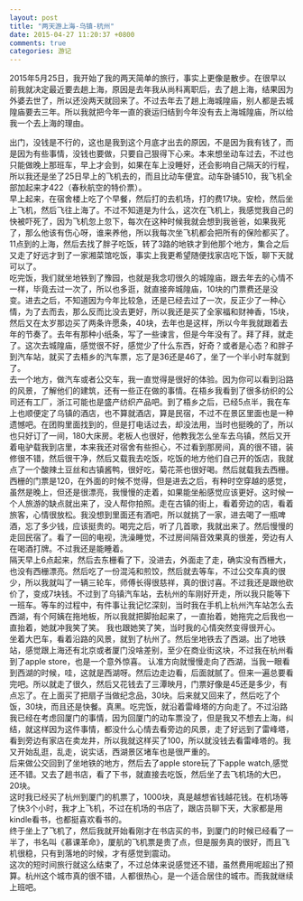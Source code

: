 ```yaml
---
layout: post
title: "两天游上海-乌镇-杭州"
date: 2015-04-27 11:20:37 +0800
comments: true
categories: 游记
---
```

2015年5月25日，我开始了我的两天简单的旅行，事实上更像是散步。在很早以前我就决定最近要去趟上海，原因是去年我从尚科离职后，去了趟上海，结果因为外婆去世了，所以还没两天就回来了。不过去年去了趟上海城隍庙，别人都是去城隍庙要去三年。所以我就把今年一直的衰运归结到今年没有去上海城隍庙，所以给我一个去上海的理由。    
<!--more-->
出门，没钱是不行的，这也是我到这个月底才出去的原因，不是因为我有钱了，而是因为有些事情，没钱也要做，只要自己狠得下心来。本来想坐动车过去，不过也只能做晚上那班车，早上才会到，如果在车上没睡好，还会影响自己隔天的行程，所以我还是坐了25日早上的飞机去的，而且比动车便宜。动车卧铺510，我飞机全部加起来才422（春秋航空的特价票）。    
早上起来，在宿舍楼上吃了个早餐，然后打的去机场，打的费17块。安检，然后坐上飞机，然后飞往上海了。不过不知道是为什么，这次在飞机上，我感觉我自己的快被吓死了，因为飞机忽上忽下，每次在这种时候我就会想到我爸爸，如果我死了，那么他该有伤心呀，谁来养他，所以我每次坐飞机都会把所有的保险都买了。11点到的上海，然后去找了胖子吃饭，转了3路的地铁才到他那个地方，集合之后又走了好远才到了一家湘菜馆吃饭，事实上我更希望随便找家店吃下饭，聊下天就可以了。    
吃完饭，我们就坐地铁到了豫园，也就是我念叨很久的城隍庙，跟去年去的心情不一样，毕竟去过一次了，所以也多逛，就直接奔城隍庙，10块的门票费还是没变。进去之后，不知道因为今年比较急，还是已经去过了一次，反正少了一种心情，为了去而去，那么反而比没去更好，所以我还是买了全家福和财神香，15块，然后又在太岁那边买了两条许愿条，40块，去年也是这样，所以今年我就跟着去年的节奏了。去年有那种小纸条，写了一些谏言，但是今年没有了。拜了拜，就走了。这次去城隍庙，感觉很不好，感觉少了什么东西，好奇？或者是心态？和胖子到汽车站，就买了去梧乡的汽车票，忘了是36还是46了，坐了一个半小时车就到了。    
去一个地方，做汽车或者公交车，我一直觉得是很好的体验。因为你可以看到沿路的风景，了解他们的建筑，还有一些正在做的事情。在梧乡我看到了很多纺织的公司还有工厂，浙江可能也是盛产纺织产品吧。到了梧乡之后，已经5点半，我在车上也顺便定了乌镇的酒店，也不算就酒店，算是民宿，不过不在景区里面也是一种遗憾吧。在团购里面找到的，但是打电话过去，却没法用，当时也挺晚的了，所以也只好订了一间，180大床房。老板人也很好，他教我怎么坐车去乌镇，然后又开着电驴载我到店里，本来我还对宿舍有些担心，不过看到那房间，真的很不错，装修很不错，然后很干净，然后又载我去吃饭，吃饭的地方他们自己开的饭店，我就点了一个酸辣土豆丝和古镇酱鸭，很好吃，菊花茶也很好喝。然后就载我去西栅。     
西栅的门票是120，在外面的时候不觉得，但是进去之后，有种时空穿越的感觉，虽然是晚上，但还是很漂亮，我慢慢的走着，如果能坐船感觉应该更好。这时候一个人旅游的缺点就出来了，没人帮你拍照。走在古镇的街上，看着旁边的店，看着旅客，心情很放松。我没想到里面还有酒吧，所以就挑了一家，进去喝了一瓶啤酒，忘了多少钱，应该挺贵的。喝完之后，听了几首歌，我就出来了。然后慢慢的走回民宿了。看了一回的电视，洗澡睡觉，不过房间隔音效果真的很差，旁边有人在喝酒打牌。不过我还是能睡着。    
隔天早上6点起来，然后去东栅看了下，没进去，外面走了走，确实没有西栅大，也没有西栅漂亮。然后吃了一份混沌和煎饺，然后就去等车，不过公交车真的很少，所以我就叫了一辆三轮车，师傅长得很慈祥，真的很讨喜。不过我还是跟他砍价了，变成7块钱。不过到了乌镇汽车站，去杭州的车刚好开走，所以我只能等下一班车。等车的过程中，有件事让我记忆深刻，当时我在手机上杭州汽车站怎么去西湖，有个阿姨在拖地板，所以我就把脚抬起来了，一直抬着，她拖完之后我也一直抬着，她就冲我笑了笑。
我也跟她笑了笑，当时我的心情突然变得很开心。    
坐着大巴车，看着沿路的风景，就到了杭州了。然后坐地铁去了西湖。出了地铁站，感觉跟上海还有北京或者厦门没啥差别，至少在商业街这块，不过我在杭州看到了apple store，也是一个意外惊喜。
认准方向就慢慢走向了西湖，当我一眼看到西湖的时候，哇，这就是西湖呀。然后边走边看，后面就腻了。但来一遍总要看完吧。所以就走了很久，然后又花钱去了三潭映月，门票好像是45还是多少，有点忘了。在上面买了把扇子当做纪念品，30块。后来就又回来了，然后吃了个饭，30块，而且还是快餐。真黑。吃完饭，就沿着雷峰塔的方向走了。不过沿路我已经在考虑回厦门的事情，因为回厦门的动车票没了，但是我又不想去上海，纠结，就这样因为这件事情，都没什么心情去看旁边的风景，走了好远到了雷峰塔，看到旁边有家店在卖龙井，所以我就这样买了100，所以就没钱去看雷峰塔的。我又开始乱逛，乱走，说实话，西湖景区堵车也是很严重的。    
后来做公交回到了坐地铁的地方，然后去了apple store玩了下apple watch,感觉还不错。又去了趟书店，看了下书，就直接去吃饭，然后坐了去飞机场的大巴，20块。    
这时我已经买了杭州到厦门的机票了，1000块，真是越想省钱越花钱。在机场等了快3个小时，我才上飞机，不过在机场的书店了，跟店员聊下天，大家都是用kindle看书，也都挺喜欢看书的。    
终于坐上了飞机了，然后我就开始看刚才在书店买的书，到厦门的时候已经看了一半了，书名叫《慕课革命》，厦航的飞机票是贵了点，但是服务真的很好，而且飞机很稳，只有到落地的时候，才有感觉到震动。    
这次的短时间旅行就这么结束了，不过总体来说感觉还不错，虽然费用呢超出了预算。杭州这个城市真的很不错，人都很热心，是一个适合居住的城市。而我就继续上班吧。
